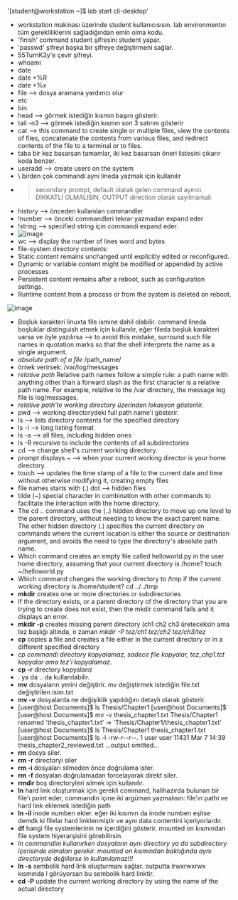'[student@workstation ~]$ lab start cli-desktop'
  - workstation makinası üzerinde student kullanıcısısın. lab environmentın tüm gerekliliklerini sağladığından emin olma kodu.
 - 'finish' command student şifresini student yapar.
 - 'passwd' şifreyi başka bir şifreye değiştirmeni sağlar. 
 - 55TurnK3y'e çevir şifreyi.
 - whoami 
 - date
 - date +%R 
 - date +%x
 - file --> dosya aramana yardımcı olur
 - etc 
 - bin
 - head --> görmek istediğin kısmın başını gösterir.
 - tail -n3 --> görmek istediğin kısmın son 3 satırını gösterir
 - cat -->  this command to create single or multiple files, view the contents of files, concatenate the contents from various files, and redirect contents of the file to a terminal or to files.
 - taba bir kez basarsan tamamlar, iki kez basarsan öneri listesini çıkarır koda benzer.
 - useradd --> create users on the system 
 - \ birden çok commandi aynı lineda yazmak için kullanılır 
 - > secondary prompt, default olarak gelen command ayırıcı. DİKKATLİ OLMALISIN, OUTPUT direction olarak sayılmamalı
 - history --> önceden kullanılan commandler 
 - !number --> önceki commandleri tekrar yazmadan expand eder 
 - !string --> specified string için commandi expand eder.
 - ![image](https://user-images.githubusercontent.com/113854816/206909579-4ea02f18-891e-4b02-9da9-c1506eeedab9.png)
 - wc --> display the number of lines word and bytes
 -  file-system directory contents:
 -  Static content remains unchanged until explicitly edited or reconfigured.
 -  Dynamic or variable content might be modified or appended by active processes
 -  Persistent content remains after a reboot, such as configuration settings.
 -  Runtime content from a process or from the system is deleted on reboot.

![image](https://user-images.githubusercontent.com/113854816/206910060-dcde8443-1912-4452-82fc-97d27003fa62.png)

- Boşluk karakteri linuxta file ismine dahil olabilir. command lineda boşluklar distinguish etmek için kullanılır, eğer fileda boşluk karakteri varsa ve öyle yazılırsa --> to avoid this mistake, surround such file names in quotation marks so that the shell interprets the name as a single argument. 
- _absolute path of a file_ /path_name/ 
- örnek verirsek: /var/log/messages
- _relative path_ Relative path names follow a simple rule: a path name with anything other than a forward slash as the first character is a relative path name. For example, relative to the /var directory, the message log file is log/messages.
- _relative path'te working directory üzerinden lokasyon gösterilir._
- pwd --> working directorydeki full path name'i gösterir.
- ls --> lists directory contents for the specified directory
- ls -l --> long listing format 
- ls -a --> all files, including hidden ones
- ls -R recursive to include the contents of all subdirectories
- cd --> change shell's current working directory. 
- prompt displays ~ --> when your current working director is your home directory.
- touch --> updates the time stamp of a file to the current date and time without otherwise modifying it, creating empty files
- file names starts with (.) dot --> hidden files 
- tilde (~) special character in combination with other commands to facilitate the interaction with the home directory.
- The cd .. command uses the (..) hidden directory to move up one level to the parent directory, without needing to know the exact parent name. The other hidden directory (.) specifies the current directory on commands where the current location is either the source or destination argument, and avoids the need to type the directory's absolute path name.
- 	Which command creates an empty file called helloworld.py in the user home directory, assuming that your current directory is /home? touch ~/helloworld.py
- 	Which command changes the working directory to /tmp if the current working directory is /home/student? cd ../../tmp
- 	**mkdir** creates one or more directories or subdirectories
- If the directory exists, or a parent directory of the directory that you are trying to create does not exist, then the mkdir command fails and it displays an error. 
- **mkdir -p** creates missing parent directory (ch1 ch2 ch3 üreteceksin ama tez başlığı altında, o zaman _mkdir -P tez/ch1 tez/ch2 tez/ch3/tez_
- **cp** copies a file and creates a file either in the current directory or in a different specified directory
- _cp commandi directory kopyalamaz, sadece file kopyalar, tez_chp1.tct kopyalar ama tez'i kopyalamaz._
- **cp -r** directory kopyalarız 
- . ya da .. da kullanılabilir.
- **mv** dosyaların yerini değiştirir. mv değiştirmek istediğin file.txt değiştirilen isim.txt
- **mv -v** dosyalarda ne değişiklik yapıldığını detaylı olarak gösterir. 
- [user@host Documents]$ ls Thesis/Chapter1
[user@host Documents]$
[user@host Documents]$ mv -v thesis_chapter1.txt Thesis/Chapter1
renamed 'thesis_chapter1.txt' -> 'Thesis/Chapter1/thesis_chapter1.txt'
[user@host Documents]$ ls Thesis/Chapter1
thesis_chapter1.txt
[user@host Documents]$ ls -l
-rw-r--r--. 1 user user 11431 Mar  7 14:39 thesis_chapter2_reviewed.txt
...output omitted...
- **rm** dosya siler.
- **rm -r** directoryi siler 
- **rm -i** dosyaları silmeden önce doğrulama ister.
- **rm -f** dosyaları doğrulamadan forcelayarak direkt siler.
- **rmdir** boş directoryleri silmek için kullanılır.
- **ln** hard link oluşturmak için gerekli command, halihazırda bulunan bir file'ı point eder, commandin içine iki argüman yazmalısın: file'ın pathi ve hard link eklemek istediğin path
- **ln -il** inode numberı ekler. eğer iki kısımın da inode numberı eşitse demdk ki filelar hard linklenmiştir ve aynı data contentini içeriyorlardır.
- **df** hangi file systemlerinin ne içerdiğini gösterir. mounted on kısmından file system hiyerarşisini görebilirsin. 
- _ln commandini kullanırken dosyaların aynı directory ya da subdirectory içerisinde olmaları gerekir. mounted on kısmından baktığında aynı directoryde değillerse ln kullanılamaz!!!_
- **ln -s** sembolik hard link oluşturmanı sağlar. outputta lrwxrwxrwx kısmında l görüyorsan bu sembolik hard linktir.
- **cd -P** update the current working directory by using the name of the actual directory
